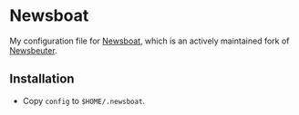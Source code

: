 # Newsboat

My configuration file for [Newsboat](https://newsboat.org/), which is an
actively maintained fork of [Newsbeuter](https://www.newsbeuter.org/).

## Installation

* Copy `config` to `$HOME/.newsboat`.
